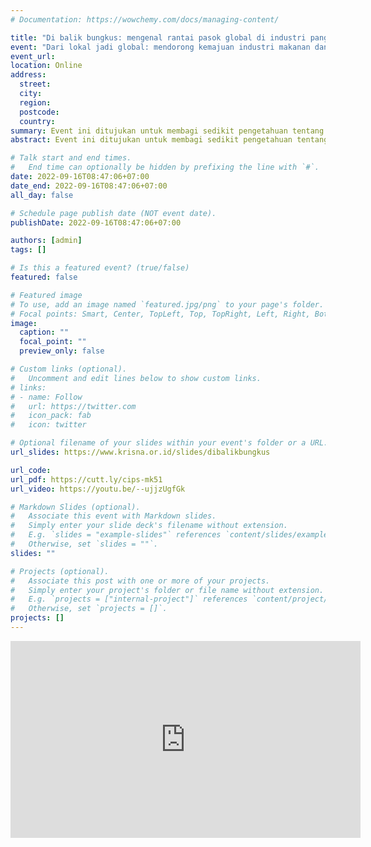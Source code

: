 ```yaml
---
# Documentation: https://wowchemy.com/docs/managing-content/

title: "Di balik bungkus: mengenal rantai pasok global di industri pangan Indonesia"
event: "Dari lokal jadi global: mendorong kemajuan industri makanan dan minuman Indonesia melalui keterlibatan aktif di rantai pasok global"
event_url: 
location: Online
address:
  street:
  city:
  region:
  postcode:
  country:
summary: Event ini ditujukan untuk membagi sedikit pengetahuan tentang rantai pasok global dan perannya menumbuhkan industri makanan dan minuman di Indonesia.
abstract: Event ini ditujukan untuk membagi sedikit pengetahuan tentang rantai pasok global dan perannya menumbuhkan industri makanan dan minuman di Indonesia.

# Talk start and end times.
#   End time can optionally be hidden by prefixing the line with `#`.
date: 2022-09-16T08:47:06+07:00
date_end: 2022-09-16T08:47:06+07:00
all_day: false

# Schedule page publish date (NOT event date).
publishDate: 2022-09-16T08:47:06+07:00

authors: [admin]
tags: []

# Is this a featured event? (true/false)
featured: false

# Featured image
# To use, add an image named `featured.jpg/png` to your page's folder. 
# Focal points: Smart, Center, TopLeft, Top, TopRight, Left, Right, BottomLeft, Bottom, BottomRight.
image:
  caption: ""
  focal_point: ""
  preview_only: false

# Custom links (optional).
#   Uncomment and edit lines below to show custom links.
# links:
# - name: Follow
#   url: https://twitter.com
#   icon_pack: fab
#   icon: twitter

# Optional filename of your slides within your event's folder or a URL.
url_slides: https://www.krisna.or.id/slides/dibalikbungkus

url_code:
url_pdf: https://cutt.ly/cips-mk51
url_video: https://youtu.be/--ujjzUgfGk

# Markdown Slides (optional).
#   Associate this event with Markdown slides.
#   Simply enter your slide deck's filename without extension.
#   E.g. `slides = "example-slides"` references `content/slides/example-slides.md`.
#   Otherwise, set `slides = ""`.
slides: ""

# Projects (optional).
#   Associate this post with one or more of your projects.
#   Simply enter your project's folder or file name without extension.
#   E.g. `projects = ["internal-project"]` references `content/project/deep-learning/index.md`.
#   Otherwise, set `projects = []`.
projects: []
---
```


<iframe width="560" height="315" src="https://www.youtube.com/embed/--ujjzUgfGk" title="YouTube video player" frameborder="0" allow="accelerometer; autoplay; clipboard-write; encrypted-media; gyroscope; picture-in-picture" allowfullscreen></iframe>
